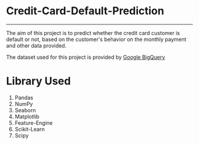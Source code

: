 # Credit-Card-Default-Prediction
---

The aim of this project is to predict whether the credit card customer is default or not, based on the customer's behavior on the monthly payment and other data provided.

The dataset used for this project is provided by [Google BigQuery](https://console.cloud.google.com/bigquery?p=bigquery-public-data&d=ml_datasets&t=credit_card_default&page=table&project=precise-rite-371502&ws=!1m5!1m4!4m3!1sbigquery-public-data!2sml_datasets!3scredit_card_default)

# Library Used
1. Pandas
2. NumPy
3. Seaborn
4. Matplotlib
5. Feature-Engine
6. Scikit-Learn
7. Scipy
